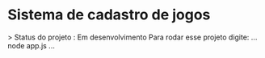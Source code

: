 <h1>Sistema de cadastro de jogos</h1>
> Status do projeto : Em desenvolvimento
Para rodar esse projeto digite:
...
node app.js 
...
